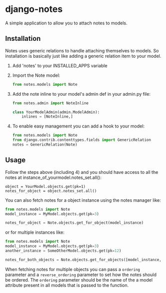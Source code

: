 django-notes
=============

A simple application to allow you to attach notes to models.

Installation
-------------

Notes uses generic relations to handle attaching themselves to models. So installation is basically just like adding a generic relation item to your model.

1. Add 'notes' to your INSTALLED_APPS variable

2. Import the Note model:
	```python
	from notes.models import Note
	```

3. Add the note inline to your model's admin def in your admin.py file:
	```python
	from notes.admin import NoteInline
	
	class YourModelAdmin(admin.ModelAdmin):
		inlines = [NoteInline,]
	```

4. To enable easy management you can add a hook to your model:
	```python
	from notes.models import Note
	from django.contrib.contenttypes.fields import GenericRelation
	notes = GenericRelation(Note)
	```

Usage
------
Follow the steps above (including 4) and you should have access to all the notes at instance_of_yourmodel.notes_set.all():
```
object = YourModel.objects.get(pk=1)
notes_for_object = object.notes_set.all()
```

You can also fetch notes for a object instance using the notes manager like:
```python
from notes.models import Note
model_instance = MyModel.objects.get(pk=3)

notes_for_object = Note.objects.get_for_object(model_instance)
```

or for multiple instances like:
```python
from notes.models import Note
model_instance = MyModel.objects.get(pk=3)
another_instance = SomeOtherModel.objects.get(pk=12)

notes_for_both_objects = Note.objects.get_for_objects([model_instance, another_instance])
```

When fetching notes for multiple objects you can pass a `ordering` parameter and a `reverse_ordering`
parameter to set how the notes should be ordered. The `ordering` parameter should be the name of the 
a model attribute present in all models that is passed to the function.

